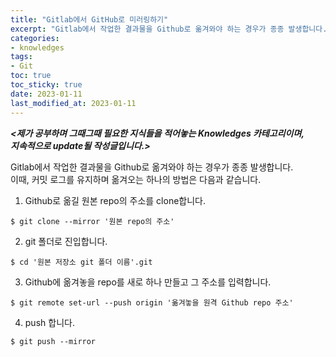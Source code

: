 ```yaml
---
title: "Gitlab에서 GitHub로 미러링하기"
excerpt: "Gitlab에서 작업한 결과물을 Github로 옮겨와야 하는 경우가 종종 발생합니다."
categories: 
- knowledges
tags:
- Git
toc: true
toc_sticky: true
date: 2023-01-11
last_modified_at: 2023-01-11
---
```

**_<제가 공부하며 그때그때 필요한 지식들을 적어놓는 Knowledges 카테고리이며,_**  
**_지속적으로 update될 작성글입니다.>_**

Gitlab에서 작업한 결과물을 Github로 옮겨와야 하는 경우가 종종 발생합니다.  
이때, 커밋 로그를 유지하며 옮겨오는 하나의 방법은 다음과 같습니다.  

1. Github로 옮길 원본 repo의 주소를 clone합니다.  
```
$ git clone --mirror '원본 repo의 주소'
```

2. git 폴더로 진입합니다.  
```
$ cd '원본 저장소 git 폴더 이름'.git
```

3. Github에 옮겨놓을 repo를 새로 하나 만들고 그 주소를 입력합니다.  
```
$ git remote set-url --push origin '옮겨놓을 원격 Github repo 주소'
```

4. push 합니다.  
```
$ git push --mirror
```



